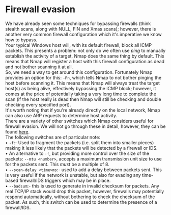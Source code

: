 # Firewall evasion

We have already seen some techniques for bypassing firewalls (think stealth scans, along with NULL, FIN and Xmas scans); however, there is another very common firewall configuration which it's imperative we know how to bypass.\
Your typical Windows host will, with its default firewall, block all ICMP packets. This presents a problem: not only do we often use _ping_ to manually establish the activity of a target, Nmap does the same thing by default. This means that Nmap will register a host with this firewall configuration as dead and not bother scanning it at all.\
So, we need a way to get around this configuration. Fortunately Nmap provides an option for this: `-Pn`, which tells Nmap to not bother pinging the host before scanning it. This means that Nmap will always treat the target host(s) as being alive, effectively bypassing the ICMP block; however, it comes at the price of potentially taking a very long time to complete the scan (if the host really is dead then Nmap will still be checking and double checking every specified port).\
It's worth noting that if you're already directly on the local network, Nmap can also use ARP requests to determine host activity.\
There are a variety of other switches which Nmap considers useful for firewall evasion. We will not go through these in detail, however, they can be found [here](https://nmap.org/book/man-bypass-firewalls-ids.html).\
The following switches are of particular note:\
• `-f`:- Used to fragment the packets (i.e. split them into smaller pieces) making it less likely that the packets will be detected by a firewall or IDS.\
• An alternative to `-f`, but providing more control over the size of the packets: `--mtu <number>`, accepts a maximum transmission unit size to use for the packets sent. This _must_ be a multiple of 8.\
• `--scan-delay <time>ms`:- used to add a delay between packets sent. This is very useful if the network is unstable, but also for evading any time-based firewall/IDS triggers which may be in place.\
• `--badsum`:- this is used to generate in invalid checksum for packets. Any real TCP/IP stack would drop this packet, however, firewalls may potentially respond automatically, without bothering to check the checksum of the packet. As such, this switch can be used to determine the presence of a firewall/IDS.
